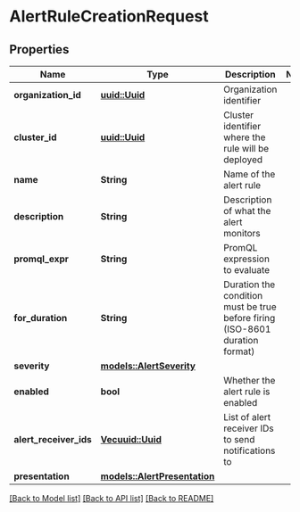 # AlertRuleCreationRequest

## Properties

Name | Type | Description | Notes
------------ | ------------- | ------------- | -------------
**organization_id** | [**uuid::Uuid**](uuid::Uuid.md) | Organization identifier | 
**cluster_id** | [**uuid::Uuid**](uuid::Uuid.md) |  Cluster identifier where the rule will be deployed | 
**name** | **String** | Name of the alert rule | 
**description** | **String** | Description of what the alert monitors  | 
**promql_expr** | **String** | PromQL expression to evaluate | 
**for_duration** | **String** | Duration the condition must be true before firing (ISO-8601 duration format) | 
**severity** | [**models::AlertSeverity**](AlertSeverity.md) |  | 
**enabled** | **bool** | Whether the alert rule is enabled | 
**alert_receiver_ids** | [**Vec<uuid::Uuid>**](uuid::Uuid.md) | List of alert receiver IDs to send notifications to | 
**presentation** | [**models::AlertPresentation**](AlertPresentation.md) |  | 

[[Back to Model list]](../README.md#documentation-for-models) [[Back to API list]](../README.md#documentation-for-api-endpoints) [[Back to README]](../README.md)


